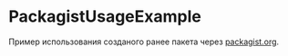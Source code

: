 # PackagistUsageExample  
Пример использования созданого ранее пакета через [packagist.org](https://packagist.org/packages/akselmj/weatherapi-php-client).
